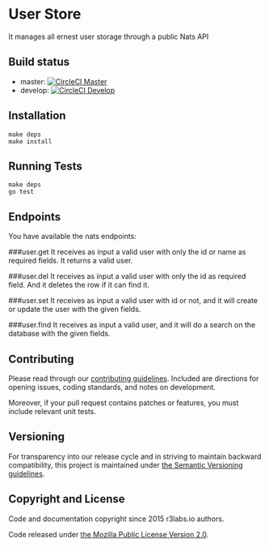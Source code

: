 # User Store

It manages all ernest user storage through a public Nats API

## Build status

* master:  [![CircleCI Master](https://circleci.com/gh/ErnestIO/user-store/tree/master.svg?style=svg)](https://circleci.com/gh/ErnestIO/user-store/tree/master)
* develop: [![CircleCI Develop](https://circleci.com/gh/ErnestIO/user-store/tree/develop.svg?style=svg)](https://circleci.com/gh/ErnestIO/user-store/tree/develop)

## Installation

```
make deps
make install
```

## Running Tests

```
make deps
go test
```

## Endpoints

You have available the nats endpoints:

###user.get
It receives as input a valid user with only the id or name as required fields. It returns a valid user.

###user.del
It receives as input a valid user with only the id as required field. And it deletes the row if it can find it.

###user.set
It receives as input a valid user with id or not, and it will create or update the user with the given fields.

###user.find
It receives as input a valid user, and it will do a search on the database with the given fields.

## Contributing

Please read through our
[contributing guidelines](CONTRIBUTING.md).
Included are directions for opening issues, coding standards, and notes on
development.

Moreover, if your pull request contains patches or features, you must include
relevant unit tests.

## Versioning

For transparency into our release cycle and in striving to maintain backward
compatibility, this project is maintained under [the Semantic Versioning guidelines](http://semver.org/).

## Copyright and License

Code and documentation copyright since 2015 r3labs.io authors.

Code released under
[the Mozilla Public License Version 2.0](LICENSE).
